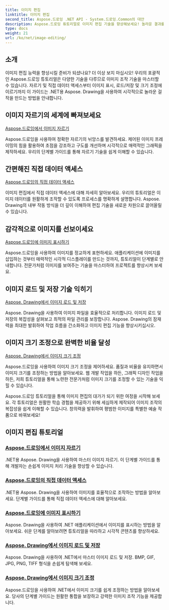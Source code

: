 ```yaml
---
title: 이미지 편집
linktitle: 이미지 편집
second_title: Aspose.드로잉 .NET API - System.드로잉.Common의 대안
description: Aspose.드로잉 튜토리얼로 이미지 편집 기술을 향상해보세요! 놀라운 결과를 위한 자르기, 직접 데이터 액세스, 표시 및 크기 조정 기술을 알아보세요.
type: docs
weight: 21
url: /ko/net/image-editing/
---
```


## 소개

이미지 편집 능력을 향상시킬 준비가 되셨나요? 더 이상 보지 마십시오! 우리의 포괄적인 Aspose.드로잉 튜토리얼은 다양한 기술을 다루므로 이미지 조작 기술을 마스터할 수 있습니다. 자르기 및 직접 데이터 액세스부터 이미지 표시, 로드/저장 및 크기 조정에 이르기까지 이 가이드는 .NET용 Aspose. Drawing을 사용하여 시각적으로 놀라운 걸작을 만드는 방법을 안내합니다.

## 이미지 자르기의 세계에 빠져보세요

[Aspose.드로잉에서 이미지 자르기](./cropping/)

Aspose.드로잉을 사용하여 정확한 자르기의 뉘앙스를 발견하세요. 제어된 이미지 프레이밍의 힘을 활용하여 초점을 강조하고 구도를 개선하며 시각적으로 매력적인 그래픽을 제작하세요. 우리의 단계별 가이드를 통해 자르기 기술을 쉽게 이해할 수 있습니다.

## 간편해진 직접 데이터 액세스

[Aspose.드로잉의 직접 데이터 액세스](./direct-data-access/)

이미지 편집에서 직접 데이터 액세스에 대해 자세히 알아보세요. 우리의 튜토리얼은 이미지 데이터를 원활하게 조작할 수 있도록 프로세스를 명확하게 설명합니다. Aspose. Drawing의 내부 작동 방식을 더 깊이 이해하여 편집 기술을 새로운 차원으로 끌어올릴 수 있습니다.

## 감각적으로 이미지를 선보이세요

[Aspose.드로잉에 이미지 표시하기](./display/)

Aspose.드로잉을 사용하여 이미지를 정교하게 표현하세요. 애플리케이션에 이미지를 삽입하는 것부터 매력적인 시각적 디스플레이를 만드는 것까지, 튜토리얼이 단계별로 안내합니다. 전문가처럼 이미지를 보여주는 기술을 마스터하여 프로젝트를 향상시켜 보세요.

## 이미지 로드 및 저장 기술 익히기

[Aspose. Drawing에서 이미지 로드 및 저장](./load-save/)

Aspose. Drawing을 사용하여 이미지 파일을 효율적으로 처리합니다. 이미지 로드 및 저장의 복잡성을 살펴보고 최적의 파일 관리를 보장합니다. Aspose. Drawing의 잠재력을 최대한 발휘하여 작업 흐름을 간소화하고 이미지 편집 기능을 향상시키십시오.

## 이미지 크기 조정으로 완벽한 비율 달성

[Aspose. Drawing에서 이미지 크기 조정](./scale/)

Aspose.드로잉을 사용하여 이미지 크기 조정을 제어하세요. 품질과 비율을 유지하면서 이미지 크기를 조정하는 방법을 알아보세요. 웹 개발 작업을 하든, 그래픽 디자인 작업을 하든, 저희 튜토리얼을 통해 노련한 전문가처럼 이미지 크기를 조정할 수 있는 기술을 익힐 수 있습니다.

Aspose.드로잉 튜토리얼을 통해 이미지 편집의 대가가 되기 위한 여정을 시작해 보세요. 각 튜토리얼은 원활한 학습 경험을 제공하기 위해 세심하게 제작되어 이미지 조작의 복잡성을 쉽게 이해할 수 있습니다. 창의력을 발휘하여 평범한 이미지를 특별한 예술 작품으로 바꿔보세요!
## 이미지 편집 튜토리얼
### [Aspose.드로잉에서 이미지 자르기](./cropping/)
.NET용 Aspose. Drawing을 사용하여 마스터 이미지 자르기. 이 단계별 가이드를 통해 개발자는 손쉽게 이미지 처리 기술을 향상할 수 있습니다.
### [Aspose.드로잉의 직접 데이터 액세스](./direct-data-access/)
.NET용 Aspose. Drawing을 사용하여 이미지를 효율적으로 조작하는 방법을 알아보세요. 단계별 가이드를 통해 직접 데이터 액세스에 대해 알아보세요.
### [Aspose.드로잉에 이미지 표시하기](./display/)
Aspose. Drawing을 사용하여 .NET 애플리케이션에서 이미지를 표시하는 방법을 알아보세요. 쉬운 단계를 알아보려면 튜토리얼을 따라하고 시각적 콘텐츠를 향상하세요.
### [Aspose. Drawing에서 이미지 로드 및 저장](./load-save/)
Aspose. Drawing을 사용하여 .NET에서 마스터 이미지 로드 및 저장. BMP, GIF, JPG, PNG, TIFF 형식을 손쉽게 탐색해 보세요.
### [Aspose. Drawing에서 이미지 크기 조정](./scale/)
Aspose.드로잉을 사용하여 .NET에서 이미지 크기를 쉽게 조정하는 방법을 알아보세요. 당사의 단계별 가이드는 원활한 통합을 보장하고 강력한 이미지 조작 기능을 제공합니다.